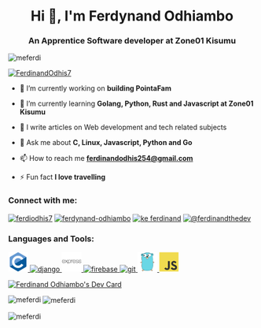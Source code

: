 <h1 align="center">Hi 👋, I'm Ferdynand Odhiambo</h1>
<h3 align="center">An Apprentice Software developer at Zone01 Kisumu</h3>

<p align="left"> <img src="https://komarev.com/ghpvc/?username=meferdi&label=Profile%20views&color=0e75b6&style=flat" alt="meferdi" /> </p>

<p align="left"> <a href="https://twitter.com/FerdinandOdhis7" target="blank"><img src="https://img.shields.io/twitter/follow/FerdinandOdhis7?logo=twitter&style=for-the-badge" alt="FerdinandOdhis7" /></a> </p>

- 🔭 I’m currently working on **building PointaFam**

- 🌱 I’m currently learning **Golang, Python, Rust and Javascript at Zone01 Kisumu**

- 📝 I  write articles on Web development and tech related subjects

- 💬 Ask me about **C, Linux, Javascript, Python and Go**

- 📫 How to reach me **ferdinandodhis254@gmail.com**

- ⚡ Fun fact **I love travelling**

<h3 align="left">Connect with me:</h3>
<p align="left">
<a href="https://twitter.com/ferdiodhis7" target="blank"><img align="center" src="https://raw.githubusercontent.com/rahuldkjain/github-profile-readme-generator/master/src/images/icons/Social/twitter.svg" alt="ferdiodhis7" height="30" width="40" /></a>
<a href="https://linkedin.com/in/ferdynand-odhiambo" target="blank"><img align="center" src="https://raw.githubusercontent.com/rahuldkjain/github-profile-readme-generator/master/src/images/icons/Social/linked-in-alt.svg" alt="ferdynand-odhiambo" height="30" width="40" /></a>
<a href="https://fb.com/ke ferdinand" target="blank"><img align="center" src="https://raw.githubusercontent.com/rahuldkjain/github-profile-readme-generator/master/src/images/icons/Social/facebook.svg" alt="ke ferdinand" height="30" width="40" /></a>
<a href="https://medium.com/@ferdinandthedev" target="blank"><img align="center" src="https://raw.githubusercontent.com/rahuldkjain/github-profile-readme-generator/master/src/images/icons/Social/medium.svg" alt="@ferdinandthedev" height="30" width="40" /></a>
</p>

<h3 align="left">Languages and Tools:</h3>
<p align="left"><a  href="https://www.cprogramming.com/" target="_blank" rel="noreferrer"> <img src="https://raw.githubusercontent.com/devicons/devicon/master/icons/c/c-original.svg" alt="c" width="40" height="40"/> </a> <a href="https://www.djangoproject.com/" target="_blank" rel="noreferrer"> <img src="https://cdn.worldvectorlogo.com/logos/django.svg" alt="django" width="40" height="40"/> </a><a href="https://expressjs.com" target="_blank" rel="noreferrer"> <img src="https://raw.githubusercontent.com/devicons/devicon/master/icons/express/express-original-wordmark.svg" alt="express" width="40" height="40"/> </a><a href="https://firebase.google.com/" target="_blank" rel="noreferrer"> <img src="https://www.vectorlogo.zone/logos/firebase/firebase-icon.svg" alt="firebase" width="40" height="40"/> </a> <a href="https://git-scm.com/" target="_blank" rel="noreferrer"> <img src="https://www.vectorlogo.zone/logos/git-scm/git-scm-icon.svg" alt="git" width="40" height="40"/> </a> <a href="https://golang.org" target="_blank" rel="noreferrer"> <img src="https://raw.githubusercontent.com/devicons/devicon/master/icons/go/go-original.svg" alt="go" width="40" height="40"/> </a> <a  href="https://developer.mozilla.org/en-US/docs/Web/JavaScript" target="_blank" rel="noreferrer"> <img src="https://raw.githubusercontent.com/devicons/devicon/master/icons/javascript/javascript-original.svg" alt="javascript" width="40" height="40"/> </a></p>

<a href="https://app.daily.dev/ferdi_code"><img src="https://api.daily.dev/devcards/v2/ysCvO8WIbk2mawCRIF5Yn.png?r=7j2&type=default" width="356" alt="Ferdinand Odhiambo's Dev Card"/></a>

<p><img align="left" src="https://github-readme-stats.vercel.app/api/top-langs?username=meferdi&show_icons=true&locale=en&layout=compact" alt="meferdi" /></p>

<p>&nbsp;<img align="center" src="https://github-readme-stats.vercel.app/api?username=meferdi&show_icons=true&locale=en" alt="meferdi" /></p>

<p><img align="center" src="https://github-readme-streak-stats.herokuapp.com/?user=meferdi&" alt="meferdi" /></p>


<!---
MeFerdi/MeFerdi is a ✨ special ✨ repository because its `README.md` (this file) appears on your GitHub profile.
You can click the Preview link to take a look at your changes.
--->
